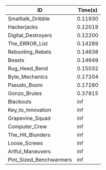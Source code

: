 |ID|Time(s)|
|-|-|
|Smalltalk_Dribble|0.11930|
|Hackerjacks|0.12019|
|Digital_Destroyers|0.12200|
|The_ERROR_List|0.14289|
|Rebooting_Rebels|0.14638|
|Beasts|0.14649|
|Rug_Heed_Bend|0.15032|
|Byte_Mechanics|0.17204|
|Pseudo_Boom|0.17280|
|Gonzo_Brutes|0.37815|
|Blackouts|inf|
|Key_to_Innovation|inf|
|Grapevine_Squad|inf|
|Computer_Crew|inf|
|The_Hit_Blunders|inf|
|Loose_Screws|inf|
|Artful_Maneuvers|inf|
|Pint_Sized_Benchwarmers|inf|

